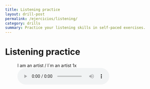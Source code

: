 ```yaml
---
title: Listening practice
layout: drill-post
permalink: /ejercicios/listening/
category: drills
summary: Practice your listening skills in self-paced exercises. 
---
```


# Listening practice

<figure>
    <figcaption>I am an artist / I´m an artist 1x</figcaption>
    <audio controls src="/assets/audio/Le01Un01Ls01-01.wav">
        Tu navegador no soporta el elemento <code>audio</code>.
    </audio>
</figure>